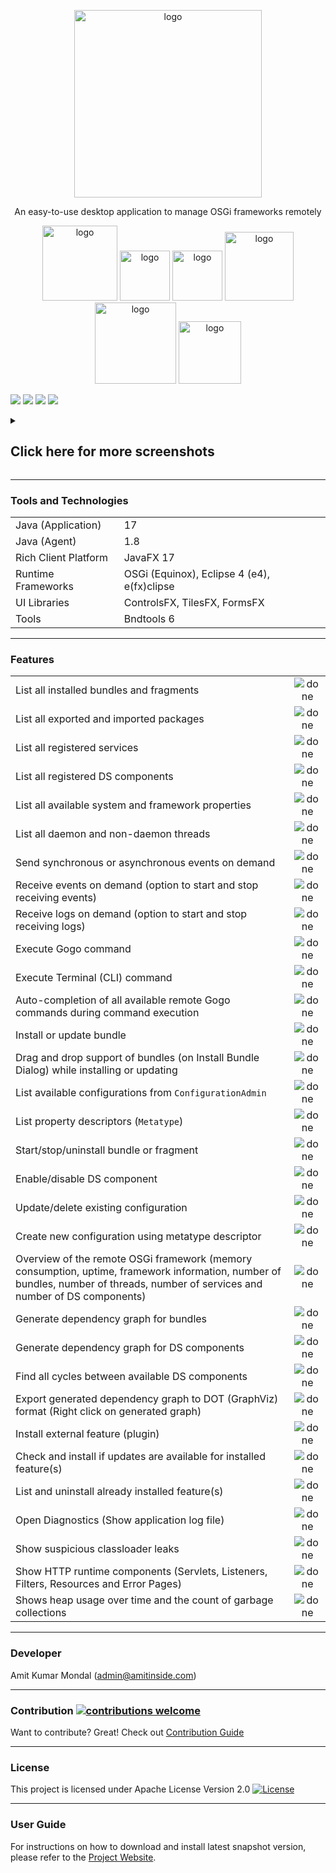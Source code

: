 <p align="center">
  <img width="300" alt="logo" src="https://user-images.githubusercontent.com/13380182/140794373-b357f431-d86b-421c-aca7-0102d85e1bc8.png" />
  <br/>
  <p align="center">An easy-to-use desktop application to manage OSGi frameworks remotely</p>
</p>
<p align="center">
  <a href="https://osgifx.com"><img width="120" alt="logo" src="https://img.shields.io/static/v1?label=amitjoy&message=OSGi.fx&color=blue&logo=github" /></a>
  <a href="https://github.com/amitjoy/osgifx"><img width="80" alt="logo" src="https://img.shields.io/github/stars/amitjoy/osgifx?style=social" /></a>
  <a href="https://github.com/amitjoy/osgifx"><img width="80" alt="logo" src="https://img.shields.io/github/forks/amitjoy/osgifx?style=social" /></a>
  <a href="#license"><img width="110" alt="logo" src="https://img.shields.io/badge/License-Apache-blue" /></a>
  <img width="130" alt="logo" src="https://github.com/amitjoy/osgifx/actions/workflows/build.yml/badge.svg" />
  <a href="https://github.com/amitjoy/osgifx-console/releases/"><img width="100" alt="logo" src="https://img.shields.io/github/release/amitjoy/osgifx-console?include_prereleases&sort=semver" /></a>
  </p>

<img src="https://user-images.githubusercontent.com/13380182/152663681-615aaf56-9945-41d2-9861-e68880da9f3f.png" />
<img src="https://user-images.githubusercontent.com/13380182/153308167-eba08b08-ad74-4e8c-8032-f7864bd93288.png" />
<img src="https://user-images.githubusercontent.com/13380182/152663696-cce697a0-610f-4b7c-8306-843e926cdbd5.png" />
<img src="https://user-images.githubusercontent.com/13380182/152663960-5539ada8-d9ab-4ce8-807d-8857a81360c3.png" />
<p align="center">
	<details>
		<summary><h2>Click here for more screenshots</h2></summary>
		<img src="https://user-images.githubusercontent.com/13380182/152663676-f29732d5-a18f-4c1d-a88c-06aa938a101b.png" />
		<img src="https://user-images.githubusercontent.com/13380182/152663677-17ff2ba7-95cf-4113-91b2-12f40f97bb92.png" />
		<img src="https://user-images.githubusercontent.com/13380182/152663678-f18513b8-736f-4091-b942-fc4fa1f61bc6.png" />
		<img src="https://user-images.githubusercontent.com/13380182/152663680-6a4051f8-fded-41d4-bc2c-06d2d07883f7.png" />
		<img src="https://user-images.githubusercontent.com/13380182/152663683-16dc47cc-f0ce-4508-a7cb-6676bebce8bb.png" />
		<img src="https://user-images.githubusercontent.com/13380182/152663684-0a3c80ad-e539-43a6-afae-065a653213ab.png" />
		<img src="https://user-images.githubusercontent.com/13380182/153308825-7398e4d6-ab26-4860-ac52-61f17039d0b2.png" />
		<img src="https://user-images.githubusercontent.com/13380182/153308417-21417cb3-8761-4ccc-a8c6-7777a10c9b6b.png" />
		<img src="https://user-images.githubusercontent.com/13380182/152663687-af054d21-8451-4226-82dd-974491b53a4e.png" />
		<img src="https://user-images.githubusercontent.com/13380182/152663689-1c74d0b7-73a4-4bfd-854d-05e84a756cc6.png" />
		<img src="https://user-images.githubusercontent.com/13380182/152663690-2dd6b1bf-9b29-42f0-a12f-146a083e3a1a.png" />
		<img src="https://user-images.githubusercontent.com/13380182/152663691-99c457c3-8524-4d05-8e38-ab3658604f64.png" />
		<img src="https://user-images.githubusercontent.com/13380182/152663693-ada6d47e-6392-43dd-babf-c1e819cd6840.png" />
		<img src="https://user-images.githubusercontent.com/13380182/152663694-90219591-7a01-44a7-b57c-5e1cbe7f235e.png" />
		<img src="https://user-images.githubusercontent.com/13380182/152663695-5f9a53e5-a18b-46f4-8c0d-6b1ecee677a0.png" />
		<img src="https://user-images.githubusercontent.com/13380182/152663697-55c966a9-94a2-4eaf-a270-05610bbf4371.png" />
		<img src="https://user-images.githubusercontent.com/13380182/152663698-fd148901-e492-4436-986e-d958e13996ad.png" />
		<img src="https://user-images.githubusercontent.com/13380182/162635128-38d26996-aa8b-4b48-ba7d-b30a2685077d.png" />
		<img src="https://user-images.githubusercontent.com/13380182/152663700-ca3cc38c-74fd-4ebb-b736-66af21757123.png" />
		<img src="https://user-images.githubusercontent.com/13380182/152663701-80a05b53-a8ad-42c2-a1e1-a20073ea28b5.png" />
		<img src="https://user-images.githubusercontent.com/13380182/152663702-3a709ee4-9aee-4b2b-b861-8dc169df5d83.png" />
		<img src="https://user-images.githubusercontent.com/13380182/152663703-983aaba6-44fe-42b2-b1d0-1c10a60c8a41.png" />
		<img src="https://user-images.githubusercontent.com/13380182/162635203-d6f990af-5ca9-49ec-96ca-0b99689a1633.png" />
		<img src="https://user-images.githubusercontent.com/13380182/153309982-c2445505-2667-483c-9f1c-cb97679295cf.png" />
		<img src="https://user-images.githubusercontent.com/13380182/154861104-56f11a38-8adb-4fa6-b3a4-6621f2ca12fc.png" />
	</details>
</p>

------------------------------------------------------------------------------------------------------------

### Tools and Technologies

|                      	|                                             	|
|----------------------	|---------------------------------------------	|
| Java (Application)    | 17                                         	  |
| Java (Agent)          | 1.8                                         	|
| Rich Client Platform 	| JavaFX 17                                    	|
| Runtime Frameworks   	| OSGi (Equinox), Eclipse 4 (e4), e(fx)clipse 	|
| UI Libraries         	| ControlsFX, TilesFX, FormsFX                  |
| Tools                	| Bndtools 6                                  	|

------------------------------------------------------------------------------------------------------------

### Features

|                                                                                                                                                                         	|   	|
|---------------------------------------------------------------------------------------------------------------------------------------------------------------------------------	|:-:	|
| List all installed bundles and fragments                                                                                                                                        	|  ![done](https://user-images.githubusercontent.com/13380182/138339309-19f097f7-0f8d-4df9-8c58-c98f0a9acc60.png) 	|
| List all exported and imported packages                                                                                                                                       	|  ![done](https://user-images.githubusercontent.com/13380182/138339309-19f097f7-0f8d-4df9-8c58-c98f0a9acc60.png) 	|
| List all registered services                                                                                                                                                    	|  ![done](https://user-images.githubusercontent.com/13380182/138339309-19f097f7-0f8d-4df9-8c58-c98f0a9acc60.png) 	|
| List all registered DS components                                                                                                                                               	|  ![done](https://user-images.githubusercontent.com/13380182/138339309-19f097f7-0f8d-4df9-8c58-c98f0a9acc60.png) 	|
| List all available system and framework properties                                                                                                                              	|  ![done](https://user-images.githubusercontent.com/13380182/138339309-19f097f7-0f8d-4df9-8c58-c98f0a9acc60.png) 	|
| List all daemon and non-daemon threads                                                                                                                                          	|  ![done](https://user-images.githubusercontent.com/13380182/138339309-19f097f7-0f8d-4df9-8c58-c98f0a9acc60.png) 	|
| Send synchronous or asynchronous events on demand                                                                                                                                            	|  ![done](https://user-images.githubusercontent.com/13380182/138339309-19f097f7-0f8d-4df9-8c58-c98f0a9acc60.png) 	|
| Receive events on demand (option to start and stop receiving events)                                                                                                            	|  ![done](https://user-images.githubusercontent.com/13380182/138339309-19f097f7-0f8d-4df9-8c58-c98f0a9acc60.png) 	|
| Receive logs on demand (option to start and stop receiving logs)                                                                                                            	|  ![done](https://user-images.githubusercontent.com/13380182/138339309-19f097f7-0f8d-4df9-8c58-c98f0a9acc60.png) 	|
| Execute Gogo command                                                                                                                                                            	|  ![done](https://user-images.githubusercontent.com/13380182/138339309-19f097f7-0f8d-4df9-8c58-c98f0a9acc60.png) 	|
| Execute Terminal (CLI) command                                                                                                                                                              |  ![done](https://user-images.githubusercontent.com/13380182/138339309-19f097f7-0f8d-4df9-8c58-c98f0a9acc60.png)   |
| Auto-completion of all available remote Gogo commands during command execution                                                                                                    |  ![done](https://user-images.githubusercontent.com/13380182/138339309-19f097f7-0f8d-4df9-8c58-c98f0a9acc60.png) 	|
| Install or update bundle                                                                                                                                                        	|  ![done](https://user-images.githubusercontent.com/13380182/138339309-19f097f7-0f8d-4df9-8c58-c98f0a9acc60.png) 	|
| Drag and drop support of bundles (on Install Bundle Dialog) while installing or updating                                                                                        	|  ![done](https://user-images.githubusercontent.com/13380182/138339309-19f097f7-0f8d-4df9-8c58-c98f0a9acc60.png) 	|
| List available configurations from `ConfigurationAdmin`                                                                                                                             |  ![done](https://user-images.githubusercontent.com/13380182/138339309-19f097f7-0f8d-4df9-8c58-c98f0a9acc60.png)   |
| List property descriptors (`Metatype`)                                                                                                                                            |  ![done](https://user-images.githubusercontent.com/13380182/138339309-19f097f7-0f8d-4df9-8c58-c98f0a9acc60.png) 	|
| Start/stop/uninstall bundle or fragment                                                                                                                                         	|  ![done](https://user-images.githubusercontent.com/13380182/138339309-19f097f7-0f8d-4df9-8c58-c98f0a9acc60.png) 	|
| Enable/disable DS component                                                                                                                                                     	|  ![done](https://user-images.githubusercontent.com/13380182/138339309-19f097f7-0f8d-4df9-8c58-c98f0a9acc60.png) 	|
| Update/delete existing configuration                                                                                                                                            	 |  ![done](https://user-images.githubusercontent.com/13380182/138339309-19f097f7-0f8d-4df9-8c58-c98f0a9acc60.png) 	 |
| Create new configuration using metatype descriptor                                                                                                                              	 |  ![done](https://user-images.githubusercontent.com/13380182/138339309-19f097f7-0f8d-4df9-8c58-c98f0a9acc60.png) 	 |
| Overview of the remote OSGi framework (memory consumption, uptime, framework information, number of bundles, number of threads, number of services and number of DS components) 	|  ![done](https://user-images.githubusercontent.com/13380182/138339309-19f097f7-0f8d-4df9-8c58-c98f0a9acc60.png) 	|
| Generate dependency graph for bundles 	|  ![done](https://user-images.githubusercontent.com/13380182/138339309-19f097f7-0f8d-4df9-8c58-c98f0a9acc60.png) 	|
| Generate dependency graph for DS components 	|  ![done](https://user-images.githubusercontent.com/13380182/138339309-19f097f7-0f8d-4df9-8c58-c98f0a9acc60.png) 	|
| Find all cycles between available DS components 	|  ![done](https://user-images.githubusercontent.com/13380182/138339309-19f097f7-0f8d-4df9-8c58-c98f0a9acc60.png) 	|
| Export generated dependency graph to DOT (GraphViz) format (Right click on generated graph)	|  ![done](https://user-images.githubusercontent.com/13380182/138339309-19f097f7-0f8d-4df9-8c58-c98f0a9acc60.png) 	|
| Install external feature (plugin) 	|  ![done](https://user-images.githubusercontent.com/13380182/138339309-19f097f7-0f8d-4df9-8c58-c98f0a9acc60.png) 	|
| Check and install if updates are available for installed feature(s) 	|  ![done](https://user-images.githubusercontent.com/13380182/138339309-19f097f7-0f8d-4df9-8c58-c98f0a9acc60.png) 	|
| List and uninstall already installed feature(s) 	|  ![done](https://user-images.githubusercontent.com/13380182/138339309-19f097f7-0f8d-4df9-8c58-c98f0a9acc60.png) 	|
| Open Diagnostics (Show application log file) 	|  ![done](https://user-images.githubusercontent.com/13380182/138339309-19f097f7-0f8d-4df9-8c58-c98f0a9acc60.png) 	|
| Show suspicious classloader leaks 	|  ![done](https://user-images.githubusercontent.com/13380182/138339309-19f097f7-0f8d-4df9-8c58-c98f0a9acc60.png) 	|
| Show HTTP runtime components (Servlets, Listeners, Filters, Resources and Error Pages) 	|  ![done](https://user-images.githubusercontent.com/13380182/138339309-19f097f7-0f8d-4df9-8c58-c98f0a9acc60.png) 	|
| Shows heap usage over time and the count of garbage collections 	|  ![done](https://user-images.githubusercontent.com/13380182/138339309-19f097f7-0f8d-4df9-8c58-c98f0a9acc60.png) 	|

--------------------------------------------------------------------------------------------------------------

### Developer

Amit Kumar Mondal (admin@amitinside.com)

--------------------------------------------------------------------------------------------------------------

### Contribution [![contributions welcome](https://img.shields.io/badge/contributions-welcome-brightgreen.svg?style=flat)](https://github.com/amitjoy/osgifx-console/issues)

Want to contribute? Great! Check out [Contribution Guide](https://github.com/amitjoy/osgifx-console/blob/main/CONTRIBUTING.md)

--------------------------------------------------------------------------------------------------------------

### License

This project is licensed under Apache License Version 2.0 [![License](http://img.shields.io/badge/license-Apache-blue.svg)](https://www.apache.org/licenses/LICENSE-2.0)

--------------------------------------------------------------------------------------------------------------

### User Guide

For instructions on how to download and install latest snapshot version, please refer to the [Project Website](https://osgifx.com).

